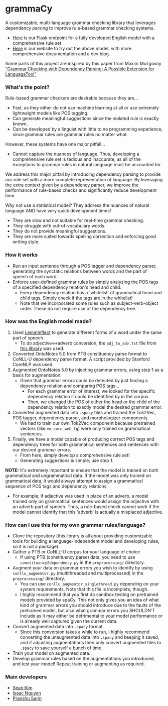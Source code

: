 ﻿# grammaCy
A customizable, multi-language grammar checking library that leverages dependency parsing to improve rule-based grammar checking systems. 
- [Here](https://github.com/akuwuh/grammacy-api) is our Flask endpoint for a fully developed English model with a comprehensive rule set.
- [Here]() is our website to try out the above model, with more comprehensive documentation and a dev blog. 

Some parts of this project are inspired by this paper from Maxim Mozgovoy ["Grammar Checking with Dependency Parsing: A Possible Extension for LanguageTool"](https://mmozgovoy.dev/papers/mozgovoy11b.pdf)

### What's the point?
Rule-based grammar checkers are desirable because they are...
- Fast, as they either do not use machine learning at all or use extremely lightweight models like POS tagging.
- Can generate meaningful suggestions since the violated rule is exactly known.
- Can be developed by a linguist with little to no programming experience, since grammar rules are grammar rules no matter what.

However, these systems have one major pitfall...
- Cannot capture the nuances of language. Thus, developing a comprehensive rule set is tedious and inaccurate, as all of the exceptions to grammar rules in natural language must be accounted for.

We address this major pitfall by introducing dependency parsing to provide our rule set with a more complete representation of language. By leveraging the extra context given by a dependency parser, we improve the performance of rule-based checks and significantly reduce development time.

Why not use a statistical model? They address the nuances of natural language AND have very quick development times!
- They are slow and not suitable for real-time grammar checking.
- They struggle with out-of-vocabulary words.
- They do not provide meaningful suggestions.
- They are more suited towards spelling correction and enforcing good writing style.

### How it works
- Run an input sentence through a POS tagger and dependency parser, generating the synctatic relations between words and the part of speech of each word.
- Enforce user-defined grammar rules by simply analyzing the POS tags of a specified dependency relation's head and child.
    - Every dependency relation has a 'whitelist' of grammatical head and child tags. Simply check if the tags are in the whitelist!
    - Note that we incorporated some rules such as subject-verb-object order. These do not require use of the dependency tree.

### How was the English model made?
1. Used [LemmInflect](https://github.com/bjascob/LemmInflect) to generate different forms of a word under the same part of speech.
    - To do adjective<->adverb conversion, the `adj_to_adv.txt` file from [this library](https://github.com/gutfeeling/word_forms/tree/master) was used.
2. Converted OntoNotes 5.0 from PTB constituency parse format to CoNLL-U dependency parse format. A script provided by Stanford CoreNLP was used.
3. Augmented OntoNotes 5.0 by injecting grammar errors, using step 1 as a basis for augmentation.
    - Given that grammar errors could be detected by just finding a dependency relation and comparing POS tags...
        - For each grammar error of interest, we looked for the specific dependency relation it could be identified by in the corpus.
        - Then, we changed the POS of either the head or the child of the dependency relation to exactly model the desired grammar error.
4. Converted augmented data into `.spacy` files and trained the Tok2Vec, POS tagger, dependency parser, and morphologizer components.
    - We had to train our own Tok2Vec component because pretrained vectors (like `en_core_web_lg`) were only trained on grammatical sentences.
6. Finally, we have a model capable of producing correct POS tags and dependency trees for both grammatical sentences and sentences with our desired grammar errors.
    - From here, simply develop a comprehensive rule set!
    - Generating suggestions is simple; use step 1.

**NOTE:** It's extremely important to ensure that the model is trained on both grammatical and ungrammatical data. If the model was only trained on grammatical data, it would always attempt to assign a grammatical sequence of POS tags and dependency relations
- For example, if adjective was used in place of an adverb, a model trained only on grammatical sentences would assign the adjective with an adverb part of speech. Thus, a rule-based check cannot work if the model cannot identify that this 'adverb' is actually a misplaced adjective.

### How can I use this for my own grammar rules/language?
- Clone the repository (this library is all about providing customizable tools for building a language-independent model and developing rules, so it is not a package).
- Gather a PTB or CoNLL-U corpus for your language of choice
    - If using PTB (constituency parse) data, you need to use `constituency2dependency.py` in the `preprocessing/` directory.
- Augment your data on grammar errors you wish to identify by using `conllu_augmentor.py` (multithreaded and multiprocessed) in the `preprocessing/` directory.
    - You can use `conllu_augmentor_singlethread.py` depending on your system requirements. Note that this file is incomplete, though.
    - I highly recommend that you first do sandbox testing on pretrained models provided by spaCy. This not only gives you an idea of what kind of grammar errors you should introduce due to the faults of the pretrained model, but also what grammar errors you SHOULDN'T include as it may either be detrimental to your model performance or is already well captured given the current data.
- Convert augmented data into `.spacy` format.
    - Since this conversion takes a while to run, I highly recommend converting the unaugmented data into `.spacy` and keeping it saved, and if adjusting augmentations then only convert augmented files to `.spacy` to save yourself a bunch of time.
- Train your model on augmented data.
- Develop grammar rules based on the augmentations you introduced, and test your model! Repeat training or augmenting as required.

### Main developers
- [Sean Kim](https://github.com/skarokin/)
- [Isaac Nguyen](https://github.com/akuwuh)
- [Pranshu Sarin](https://github.com/PranshuS27)
